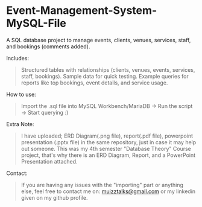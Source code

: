 # Event-Management-System-MySQL-File
A SQL database project to manage events, clients, venues, services, staff, and bookings (comments added).

Includes:
> Structured tables with relationships (clients, venues, events, services, staff, bookings).
> Sample data for quick testing.
> Example queries for reports like top bookings, event details, and service usage.

How to use:
> Import the .sql file into MySQL Workbench/MariaDB ->
> Run the script ->
> Start querying :)

Extra Note:
> I have uploaded; ERD Diagram(.png file), report(.pdf file), powerpoint presentation (.pptx file) in the same repository, just in case it may help out someone.
> This was my 4th semester "Database Theory" Course project, that's why there is an ERD Diagram, Report, and a PowerPoint Presentation attached.

Contact:
> If you are having any issues with the "importing" part or anything else, feel free to contact me on: muizztalks@gmail.com or my linkedin given on my github profile.  
